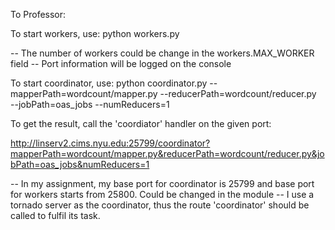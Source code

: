 To Professor: 

To start workers, use:
python workers.py

-- The number of workers could be change in the workers.MAX_WORKER field
-- Port information will be logged on the console

To start coordinator, use:
python coordinator.py --mapperPath=wordcount/mapper.py --reducerPath=wordcount/reducer.py \
    --jobPath=oas_jobs --numReducers=1

To get the result, call the 'coordiator' handler on the given port:

http://linserv2.cims.nyu.edu:25799/coordinator?mapperPath=wordcount/mapper.py&reducerPath=wordcount/reducer.py&jobPath=oas_jobs&numReducers=1

-- In my assignment, my base port for coordinator is 25799 and base port for workers starts from 25800. Could be changed in the module
-- I use a tornado server as the coordinator, thus the route 'coordinator' should be called to fulfil its task. 